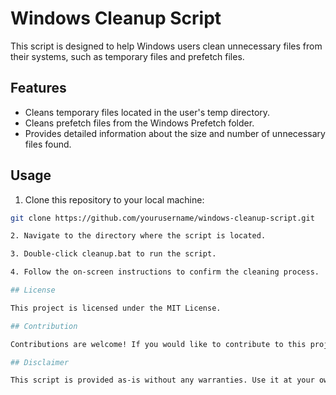 # Windows Cleanup Script

This script is designed to help Windows users clean unnecessary files from their systems, such as temporary files and prefetch files.

## Features

- Cleans temporary files located in the user's temp directory.
- Cleans prefetch files from the Windows Prefetch folder.
- Provides detailed information about the size and number of unnecessary files found.

## Usage

1. Clone this repository to your local machine:

```bash
git clone https://github.com/yourusername/windows-cleanup-script.git

2. Navigate to the directory where the script is located.

3. Double-click cleanup.bat to run the script.

4. Follow the on-screen instructions to confirm the cleaning process.

## License

This project is licensed under the MIT License.

## Contribution

Contributions are welcome! If you would like to contribute to this project, feel free to open an issue or submit a pull request.

## Disclaimer

This script is provided as-is without any warranties. Use it at your own risk. Always review the code before running it on your system and ensure that it meets your requirements.
